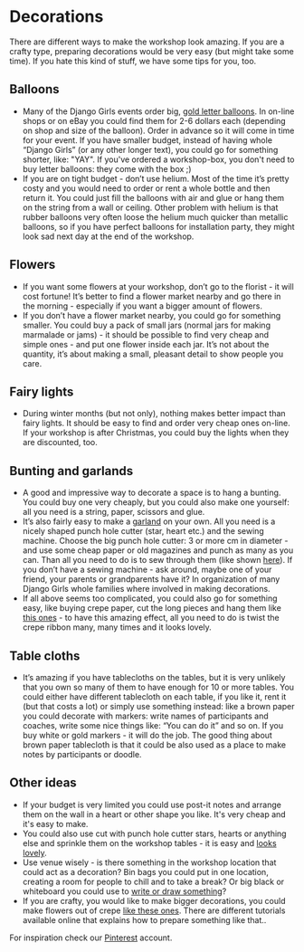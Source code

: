 # Decorations

There are different ways to make the workshop look amazing. If you are a crafty type, preparing decorations would be very easy (but might take some time). If you hate this kind of stuff, we have some tips for you, too.

## Balloons

* Many of the Django Girls events order big, [gold letter balloons](https://www.flickr.com/photos/djangogirls/15624332819/in/album-72157649335413325/). In on-line shops or on eBay you could find them for 2-6 dollars each (depending on shop and size of the balloon). Order in advance so it will come in time for your event. If you have smaller budget, instead of having whole “Django Girls” (or any other longer text), you could go for something shorter, like: "YAY". If you've ordered a workshop-box, you don't need to buy letter balloons: they come with the box ;)
* If you are on tight budget - don’t use helium. Most of the time it’s pretty costy and you would need to order or rent a whole bottle and then return it. You could just fill the balloons with air and glue or hang them on the string from a wall or ceiling. Other problem with helium is that rubber balloons very often loose the helium much quicker than metallic balloons, so if you have perfect balloons for installation party, they might look sad next day at the end of the workshop. 

## Flowers

* If you want some flowers at your workshop, don’t go to the florist - it will cost fortune! It’s better to find a flower market nearby and go there in the morning - especially if you want a bigger amount of flowers. 
* If you don’t have a flower market nearby, you could go for something smaller. You could buy a pack of small jars (normal jars for making marmalade or jams) - it should be possible to find very cheap and simple ones - and put one flower inside each jar. It’s not about the quantity, it’s about making a small, pleasant detail to show people you care.

## Fairy lights

* During winter months (but not only), nothing makes better impact than fairy lights. It should be easy to find and order very cheap ones on-line. If your workshop is after Christmas, you could buy the lights when they are discounted, too.


## Bunting and garlands

* A good and impressive way to decorate a space is to hang a bunting. You could buy one very cheaply, but you could also make one yourself: all you need is a string, paper, scissors and glue. 
* It’s also fairly easy to make a [garland](https://www.flickr.com/photos/djangogirls/15643374408/in/album-72157649308746176/) on your own. All you need is a nicely shaped punch hole cutter (star, heart etc.) and the sewing machine. Choose the big punch hole cutter: 3 or more cm in diameter - and use some cheap paper or old magazines and punch as many as you can. Than all you need to do is to sew through them (like shown [here](http://www.elli.com/blog/paper-heart-garland/)). If you don’t have a sewing machine - ask around, maybe one of your friend, your parents or grandparents have it? In organization of many Django Girls whole families where involved in making decorations. 
* If all above seems too complicated, you could also go for something easy, like buying crepe paper, cut the long pieces and hang them like [this ones](https://www.flickr.com/photos/djangogirls/17139247632/in/album-72157651606478126/) - to have this amazing effect, all you need to do is twist the crepe ribbon many, many times and it looks lovely.


## Table cloths

* It’s amazing if you have tablecloths on the tables, but it is very unlikely that you own so many of them to have enough for 10 or more tables. You could either have different tablecloth on each table, if you like it, rent it (but that costs a lot) or simply use something instead: like a brown paper you could decorate with markers: write names of participants and coaches, write some nice things like: “You can do it” and so on. If you buy white or gold markers - it will do the job. The good thing about brown paper tablecloth is that it could be also used as a place to make notes by participants or doodle. 


## Other ideas

* If your budget is very limited you could use post-it notes and arrange them on the wall in a heart or other shape you like. It's very cheap and it's easy to make.
* You could also use cut with punch hole cutter stars, hearts or anything else and sprinkle them on the workshop tables - it is easy and [looks lovely](https://www.flickr.com/photos/djangogirls/15643378428/in/album-72157649308746176/).
* Use venue wisely - is there something in the workshop location that could act as a decoration? Bin bags you could put in one location, creating a room for people to chill and to take a break? Or big black or whiteboard you could use to [write or draw something](https://www.flickr.com/photos/djangogirls/15643639597/in/album-72157649308746176/)?
* If you are crafty, you would like to make bigger decorations, you could make flowers out of crepe [like these ones](https://www.flickr.com/photos/djangogirls/15643641437/in/album-72157649308746176/). There are different tutorials available online that explains how to prepare something like that..


For inspiration check our [Pinterest](https://www.pinterest.com/django_girls/) account.